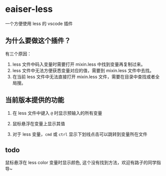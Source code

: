 # eaiser-less

一个方便使用 less 的 vscode 插件

## 为什么要做这个插件？

有三个原因：

1. less 文件中码入变量时需要打开 mixin.less 中找到变量再复制过来。
2. less 文件中无法方便获悉变量对应的值，需要到 mixin.less 文件中去找。
3. 在当前 less 文件中无法直接打开 mixin.less 文件，需要在目录中查找或者全局搜。

## 当前版本提供的功能

1. 在 less 文件中键入 `@` 时显示预输入的所有变量

2. 鼠标悬浮在变量上显示其值
3. 对于 less 变量，`cmd` 或 `ctrl` 显示下划线点击可以跳转到变量所在文件

## todo

鼠标悬浮在 less color 变量时显示颜色, 这个没有找到方法，欢迎有路子的同学指导~
